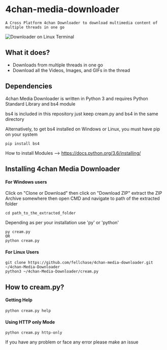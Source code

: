 # 4chan-media-downloader
    A Cross Platform 4chan Downloader to download multimedia content of multiple threads in one go

![Downloader on Linux Terminal](https://cloud.githubusercontent.com/assets/11918572/25342888/03a8d4c4-292b-11e7-98e1-261ce47452db.png)

## What it does? 
* Downloads from multiple threads in one go
* Download all the Videos, Images, and GIFs in the thread

## Dependencies 

4chan Media Downloader is written in Python 3 and requires Python Standard Library and bs4 module

bs4 is included in this repository just keep cream.py and bs4 in the same directory

Alternatively, to get bs4 installed on Windows or Linux, you must have pip on your system

    pip install bs4

How to install Modules --> https://docs.python.org/3.6/installing/

## Installing 4chan Media Downloader
#### For Windows users
Click on "Clone or Download" then click on "Download ZIP" extract the ZIP Archive somewhere then open CMD and navigate to path of the extracted folder

    cd path_to_the_extracted_folder

Depending as per your installation use 'py' or 'python'

    py cream.py
    OR
    python cream.py

#### For Linux Users
    git clone https://github.com/fellchase/4chan-media-downloader.git ~/4chan-Media-Downloader
    python3 ~/4chan-Media-Downloader/cream.py

## How to cream.py? 
#### Getting Help
    python cream.py help
#### Using HTTP only Mode
    python cream.py http-only

If you have any problem or face any error please make an issue
